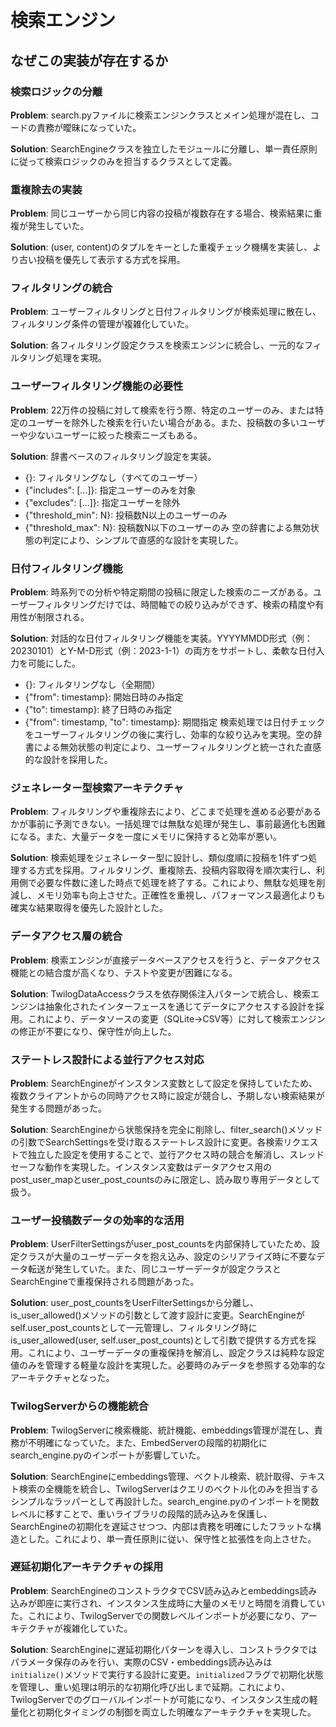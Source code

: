 # 検索エンジン

## なぜこの実装が存在するか

### 検索ロジックの分離
**Problem**: search.pyファイルに検索エンジンクラスとメイン処理が混在し、コードの責務が曖昧になっていた。

**Solution**: SearchEngineクラスを独立したモジュールに分離し、単一責任原則に従って検索ロジックのみを担当するクラスとして定義。

### 重複除去の実装
**Problem**: 同じユーザーから同じ内容の投稿が複数存在する場合、検索結果に重複が発生していた。

**Solution**: (user, content)のタプルをキーとした重複チェック機構を実装し、より古い投稿を優先して表示する方式を採用。

### フィルタリングの統合
**Problem**: ユーザーフィルタリングと日付フィルタリングが検索処理に散在し、フィルタリング条件の管理が複雑化していた。

**Solution**: 各フィルタリング設定クラスを検索エンジンに統合し、一元的なフィルタリング処理を実現。

### ユーザーフィルタリング機能の必要性
**Problem**: 22万件の投稿に対して検索を行う際、特定のユーザーのみ、または特定のユーザーを除外した検索を行いたい場合がある。また、投稿数の多いユーザーや少ないユーザーに絞った検索ニーズもある。

**Solution**: 辞書ベースのフィルタリング設定を実装。
- {}: フィルタリングなし（すべてのユーザー）
- {"includes": [...]}: 指定ユーザーのみを対象
- {"excludes": [...]}: 指定ユーザーを除外
- {"threshold_min": N}: 投稿数N以上のユーザーのみ
- {"threshold_max": N}: 投稿数N以下のユーザーのみ
空の辞書による無効状態の判定により、シンプルで直感的な設計を実現した。

### 日付フィルタリング機能
**Problem**: 時系列での分析や特定期間の投稿に限定した検索のニーズがある。ユーザーフィルタリングだけでは、時間軸での絞り込みができず、検索の精度や有用性が制限される。

**Solution**: 対話的な日付フィルタリング機能を実装。YYYYMMDD形式（例：20230101）とY-M-D形式（例：2023-1-1）の両方をサポートし、柔軟な日付入力を可能にした。
- {}: フィルタリングなし（全期間）
- {"from": timestamp}: 開始日時のみ指定
- {"to": timestamp}: 終了日時のみ指定  
- {"from": timestamp, "to": timestamp}: 期間指定
検索処理では日付チェックをユーザーフィルタリングの後に実行し、効率的な絞り込みを実現。空の辞書による無効状態の判定により、ユーザーフィルタリングと統一された直感的な設計を採用した。

### ジェネレーター型検索アーキテクチャ
**Problem**: フィルタリングや重複除去により、どこまで処理を進める必要があるかが事前に予測できない。一括処理では無駄な処理が発生し、事前最適化も困難になる。また、大量データを一度にメモリに保持すると効率が悪い。

**Solution**: 検索処理をジェネレーター型に設計し、類似度順に投稿を1件ずつ処理する方式を採用。フィルタリング、重複除去、投稿内容取得を順次実行し、利用側で必要な件数に達した時点で処理を終了する。これにより、無駄な処理を削減し、メモリ効率も向上させた。正確性を重視し、パフォーマンス最適化よりも確実な結果取得を優先した設計とした。

### データアクセス層の統合
**Problem**: 検索エンジンが直接データベースアクセスを行うと、データアクセス機能との結合度が高くなり、テストや変更が困難になる。

**Solution**: TwilogDataAccessクラスを依存関係注入パターンで統合し、検索エンジンは抽象化されたインターフェースを通じてデータにアクセスする設計を採用。これにより、データソースの変更（SQLite→CSV等）に対して検索エンジンの修正が不要になり、保守性が向上した。

### ステートレス設計による並行アクセス対応
**Problem**: SearchEngineがインスタンス変数として設定を保持していたため、複数クライアントからの同時アクセス時に設定が競合し、予期しない検索結果が発生する問題があった。

**Solution**: SearchEngineから状態保持を完全に削除し、filter_search()メソッドの引数でSearchSettingsを受け取るステートレス設計に変更。各検索リクエストで独立した設定を使用することで、並行アクセス時の競合を解消し、スレッドセーフな動作を実現した。インスタンス変数はデータアクセス用のpost_user_mapとuser_post_countsのみに限定し、読み取り専用データとして扱う。

### ユーザー投稿数データの効率的な活用
**Problem**: UserFilterSettingsがuser_post_countsを内部保持していたため、設定クラスが大量のユーザーデータを抱え込み、設定のシリアライズ時に不要なデータ転送が発生していた。また、同じユーザーデータが設定クラスとSearchEngineで重複保持される問題があった。

**Solution**: user_post_countsをUserFilterSettingsから分離し、is_user_allowed()メソッドの引数として渡す設計に変更。SearchEngineがself.user_post_countsとして一元管理し、フィルタリング時にis_user_allowed(user, self.user_post_counts)として引数で提供する方式を採用。これにより、ユーザーデータの重複保持を解消し、設定クラスは純粋な設定値のみを管理する軽量な設計を実現した。必要時のみデータを参照する効率的なアーキテクチャとなった。

### TwilogServerからの機能統合
**Problem**: TwilogServerに検索機能、統計機能、embeddings管理が混在し、責務が不明確になっていた。また、EmbedServerの段階的初期化にsearch_engine.pyのインポートが影響していた。

**Solution**: SearchEngineにembeddings管理、ベクトル検索、統計取得、テキスト検索の全機能を統合し、TwilogServerはクエリのベクトル化のみを担当するシンプルなラッパーとして再設計した。search_engine.pyのインポートを関数レベルに移すことで、重いライブラリの段階的読み込みを保護し、SearchEngineの初期化を遅延させつつ、内部は責務を明確にしたフラットな構造とした。これにより、単一責任原則に従い、保守性と拡張性を向上させた。

### 遅延初期化アーキテクチャの採用
**Problem**: SearchEngineのコンストラクタでCSV読み込みとembeddings読み込みが即座に実行され、インスタンス生成時に大量のメモリと時間を消費していた。これにより、TwilogServerでの関数レベルインポートが必要になり、アーキテクチャが複雑化していた。

**Solution**: SearchEngineに遅延初期化パターンを導入し、コンストラクタではパラメータ保存のみを行い、実際のCSV・embeddings読み込みは`initialize()`メソッドで実行する設計に変更。`initialized`フラグで初期化状態を管理し、重い処理は明示的な初期化呼び出しまで延期。これにより、TwilogServerでのグローバルインポートが可能になり、インスタンス生成の軽量化と初期化タイミングの制御を両立した明確なアーキテクチャを実現した。

